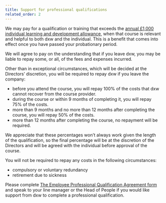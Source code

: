 ```yaml
---
title: Support for professional qualifications
related_order: 2
---
```


We may pay for a qualification or training that exceeds the [annual £1,000 individual learning and development allowance](/staff-handbook/learning-and-development/how-to-use-your-learning-and-development-allowance/), when that course is relevant and
helpful to both dxw and the individual. This is a benefit that comes into effect
once you have passed your probationary period.

We will agree to pay on the understanding that if you leave dxw, you may be
liable to repay some, or all, of the fees and expenses incurred.

Other than in exceptional circumstances, which will be decided at the Directors’
discretion, you will be required to repay dxw if you leave the company:

* before you attend the course, you will repay 100% of the
  costs that dxw cannot recover from the course provider.
* during the course or within 9 months of completing it, you
  will repay 75% of the costs.
* more than 9 months and no more than 12 months after
  completing the course, you will repay 50% of the costs.
* more than 12 months after completing the course, no repayment
  will be required.

We appreciate that these percentages won’t always work given the length of the
qualification, so the final percentage will be at the discretion of the
Directors and will be agreed with the individual before approval of the
course.

You will not be required to repay any costs in the following circumstances:

* compulsory or voluntary redundancy
* retirement due to sickness

Please complete
[The Employee Professional Qualification Agreement form](https://docs.google.com/document/d/1gkK8L345gmmHFjqxduz5hvHyRvejMJd_rVNXQtZLrQE/edit)
and speak to your line manager or the Head of People if you would like support
from dxw to complete a professional qualification.
